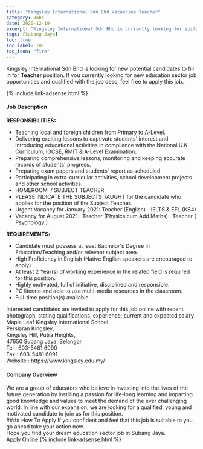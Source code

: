 ```yaml
---
title: "Kingsley International Sdn Bhd Vacancies Teacher" 
category: Jobs 
date: 2020-12-19 
excerpt: "Kingsley International Sdn Bhd is currently looking for suitable person to fill in the Teacher which positioned at Subang Jaya" 
tags: [Subang Jaya] 
toc: true 
toc_label: TOC 
toc_icon: "fire" 
--- 
```


<p>Kingsley International Sdn Bhd is looking for new potential candidates to fill in for <b>Teacher</b> position. If you currently looking for new education sector job opportunities and qualified with the job desc, feel free to apply this job.
</p>{% include link-adsense.html %} 
 <div><div><div><h4>Job Description</h4></div></div><div><div><span><div><div><strong>RESPONSIBILITIES:</strong></div><ul><li>Teaching local and foreign children from Primary to A-Level.</li><li>Delivering exciting lessons to captivate students' interest and introducing educational activities in compliance with the National U.K Curriculum, IGCSE, RMIT &amp; A-Level Examination.</li><li>Preparing comprehensive lessons, monitoring and keeping accurate records of students' progress.</li><li>Preparing exam papers and students' report as scheduled.</li><li>Participating in extra-curricular activities, school development projects and other school activities.&#160;</li><li>HOMEROOM&#160; / SUBJECT TEACHER</li><li>PLEASE INDICATE THE SUBJECTS TAUGHT for the candidate who applies for the position of the Subject Teacher.</li><li>Urgent Vacancy for January 2021: Teacher (English) - IELTS &amp; EFL (KS4)</li><li>Vacancy for August 2021 : Teacher (Physics cum Add Maths) , Teacher ( Psychology )</li></ul><div><strong>REQUIREMENTS:&#160;</strong></div><ul><li>Candidate must possess at least Bachelor's Degree in Education/Teaching and/or relevant subject area.</li><li>High Proficiency in English (Native English speakers are encouraged to apply)&#160;</li><li>At least 2 Year(s) of working experience in the related field is required for this position.</li><li>Highly motivated, full of initiative, disciplined and responsible.&#160;</li><li>PC literate and able to use multi-media resources in the classroom.&#160;</li><li>Full-time position(s) available.</li></ul><div>Interested candidates are invited to apply for this job online with recent photograph, stating qualifications, experience, current and expected salary</div><div>Maple Leaf Kingsley International School</div><div>Persiaran Kingsley,</div><div>Kingsley Hill, Putra Heights,</div><div>47650 Subang Jaya, Selangor&#160;</div><div>Tel : 603-5481 6090</div><div>Fax : 603-5481 6091</div><div>Website : https://www.kingsley.edu.my/</div></div></span></div></div></div> 
<div><div><div><h4>Company Overview</h4></div></div><div><div><span><div><div>
<div>
		We are a group of educators who believe in investing into the lives of the future generation by instilling a passion for life-long learning and imparting good knowledge and values to meet the&#160;demand of the ever challenging world. In line with our expansion, we are looking for a qualified, young and motivated candidate to join us for this position.</div>
</div></div></span></div></div></div> 
#### How To Apply 
If you confident and feel that this job is suitable to you, go ahead take your action now. <br/> 
Hope you find your dream education sector job in Subang Jaya. <br/> 
<a href="https://www.jobstreet.com.my/en/job/teacher-4436003?jobId=jobstreet-my-job-4436003&sectionRank=16&token=0~fbc4ce5b-04eb-47b0-80e5-7b5ee1b267e6&fr=SRP%20View%20In%20New%20Ta" class="btn btn--info" target="_blank" rel="nofollow noopenner">Apply Online</a> 
{% include link-adsense.html %} 